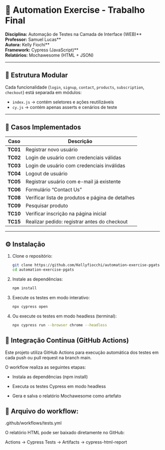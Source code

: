 # 🤖 Automation Exercise - Trabalho Final

**Disciplina:** Automação de Testes na Camada de Interface (WEB)\*\*  
**Professor:** Samuel Lucas\*\*  
**Autora:** Kelly Fiochi\*\*  
**Framework:** Cypress (JavaScript)\*\*  
**Relatórios:** Mochawesome (HTML + JSON)

---

## 📂 Estrutura Modular

Cada funcionalidade (`login`, `signup`, `contact`, `products`, `subscription`, `checkout`) está separada em módulos:

- `index.js` → contém seletores e ações reutilizáveis
- `cy.js` → contém apenas asserts e cenários de teste

---

## 🧩 Casos Implementados

| Caso     | Descrição                                        |
| -------- | ------------------------------------------------ |
| **TC01** | Registrar novo usuário                           |
| **TC02** | Login de usuário com credenciais válidas         |
| **TC03** | Login de usuário com credenciais inválidas       |
| **TC04** | Logout de usuário                                |
| **TC05** | Registrar usuário com e-mail já existente        |
| **TC06** | Formulário “Contact Us”                          |
| **TC08** | Verificar lista de produtos e página de detalhes |
| **TC09** | Pesquisar produto                                |
| **TC10** | Verificar inscrição na página inicial            |
| **TC15** | Realizar pedido: registrar antes do checkout     |

---

## ⚙️ Instalação

1. Clone o repositório:
   ```bash
   git clone https://github.com/Kellyfiocchi/automation-exercise-pgats.git
   cd automation-exercise-pgats
   ```
2. Instale as dependências:
   ```bash
   npm install
   ```
3. Execute os testes em modo interativo:

   ```bash
   npx cypress open
   ```

4. Ou execute os testes em modo headless (terminal):
   ```bash
   npx cypress run --browser chrome --headless
   ```

## 🚀 Integração Contínua (GitHub Actions)

Este projeto utiliza GitHub Actions para execução automática dos testes em cada push ou pull request na branch main.

O workflow realiza as seguintes etapas:

- Instala as dependências (npm install)

- Executa os testes Cypress em modo headless

- Gera e salva o relatório Mochawesome como artefato

## 📄 Arquivo do workflow:

.github/workflows/tests.yml

O relatório HTML pode ser baixado diretamente no GitHub:

Actions → Cypress Tests → Artifacts → cypress-html-report
